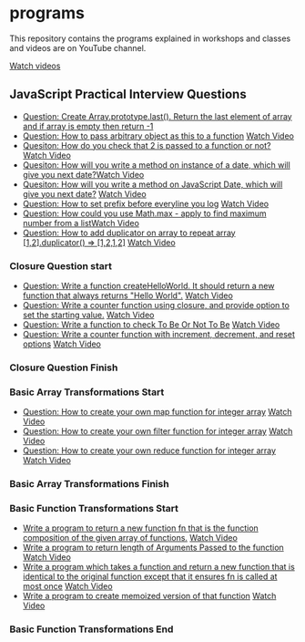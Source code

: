 # programs

This repository contains the programs explained in workshops and classes and videos are on YouTube channel.

[Watch videos](https://www.youtube.com/playlist?list=PLIfcYFqzDXHlvuP9MLZHEYYgZ2euprPQJ)

## JavaScript Practical Interview Questions

- [Question: Create Array.prototype.last(). Return the last element of array and if array is empty then return -1](./create%20method%20Array-prototype-last.js)
- [Question: How to pass arbitrary object as this to a function](./arbitrary%20object%20as%20this.js) [Watch Video](https://youtu.be/6FRu1LETI5Q)
- [Quesiton: How do you check that 2 is passed to a function or not?](./Is%202%20passed%20to%20a%20function.js) [Watch Video](https://youtu.be/20LChDoaSsQ)
- [Quesiton: How will you write a method on instance of a date, which will give you next date?](./method%20on%20instance%20of%20a%20date%20to%20get%20next%20date.js)[Watch Video](https://youtu.be/8_Ldy699bFM)
- [Quesiton: How will you write a method on JavaScript Date, which will give you next date?](./method%20on%20Date%20to%20get%20next%20date.js) [Watch Video](https://youtu.be/8_Ldy699bFM)
- [Question: How to set prefix before everyline you log](./how-to-set-prefix-before-everyline-you-log.js) [Watch Video](https://youtu.be/_1DgjMXEnP4)
- [Question: How could you use Math.max - apply to find maximum number from a list](./How-could-you-use-Math-max-apply-to-find-maximum-number-from-a-list.js)[Watch Video](https://youtu.be/gDVNQF87yIg)
- [Question: How to add duplicator on array to repeat array [1,2].duplicator() => [1,2,1,2]](./how-to-add-duplicator-on-array-to-repeat-array.js) [Watch Video](https://youtu.be/XSGxEE04xKI)

### Closure Question start

- [Question: Write a function createHelloWorld. It should return a new function that always returns "Hello World".](./write-a-function-createHelloWorld-It-should-return-a-new-function-that-always-returns-Hello-World.js) [Watch Video](https://youtu.be/E4AKSxnm8GU)
- [Question: Write a counter function using closure, and provide option to set the starting value.](./write-a-counter-function-using-closure,-and-provide-option-to-set-the-starting-value.js) [Watch Video](https://youtu.be/JAjewrmCNY4)
- [Question: Write a function to check To Be Or Not To Be](./write-a-function-to-check-to-be-or-not-to-be.js) [Watch Video](https://youtu.be/WDdUBlwk9Qs)
- [Question: Write a counter function with increment, decrement, and reset options](./write-a-counter-function-with-increment-decrement-and-reset-options.js) [Watch Video](https://youtu.be/95KRwwrFXt0)

### Closure Question Finish

### Basic Array Transformations Start

- [Question: How to create your own map function for integer array](./how-to-create-your-own-map-function-for-integer-array.js) [Watch Video](https://youtu.be/J9xpGDr72oo)
- [Question: How to create your own filter function for integer array](./how-to-create-your-own-filter-function-for-integer-array.js) [Watch Video](https://youtu.be/On4MA0XRfhU)
- [Question: How to create your own reduce function for integer array](./how-to-create-your-own-reduce-function-for-integer-array.js) [Watch Video](https://youtu.be/9_gKH3eTGSo)

### Basic Array Transformations Finish

### Basic Function Transformations Start

- [Write a program to return a new function fn that is the function composition of the given array of functions.](./write-a-program-to-return-a-new-function-fn-that-is-the-function-composition-of-the-given-array-of-functions.js) [Watch Video](https://youtu.be/gp-IyiAuIi8)
- [Write a program to return length of Arguments Passed to the function](./write-a-program-to-return-length-of-Arguments-Passed-to-the-function.js) [Watch Video](https://youtu.be/QKDhwpKl600)
- [Write a program which takes a function and return a new function that is identical to the original function except that it ensures fn is called at most once](./write-a-program-which-takes-a-function-and-return-a-new-function-that-is-identical-to-the-original-function-except-that-it-ensures-fn-is-called-at-most-once.js) [Watch Video](https://youtu.be/gZtNlpBiBZ8)
- [Write a program to create memoized version of that function](./write-a-program-to-create-memoized-version-of-that-function.js) [Watch Video](https://youtu.be/nzXAUZH0H9s)

### Basic Function Transformations End
